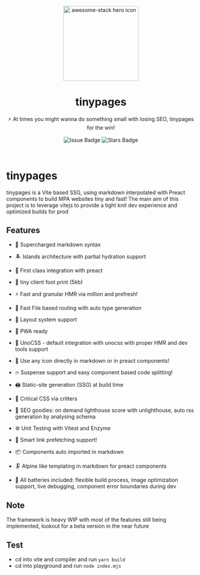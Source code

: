 <p align="center">
<img width="200px" src="https://media.discordapp.net/attachments/905145816539340810/964359408064802846/90309528.png" align="center" alt="awesome-stack hero icon" />
<h1 align="center">tinypages</h1>
<p align="center">⚡ At times you might wanna do something small with losing SEO, tinypages for the win!</p>
  <p align="center">
    <img src="https://img.shields.io/github/issues/Borrus-sudo/tinypages" align="center" alt="Issue Badge" />
    <img src="https://img.shields.io/github/stars/Borrus-sudo/tinypages" align="center" alt="Stars Badge" />
  </p>
</p>

<br/>

# tinypages

tinypages is a Vite based SSG, using markdown interpolated with Preact components to build MPA websites tiny and fast! The main aim of this project is to leverage vitejs to provide a tight knit dev experience and optimized builds for prod


## Features

- 🔌 Supercharged markdown syntax 

- 🏝️  Islands architecture with partial hydration support 

- 🔋  First class integration with preact

- 🎯  tiny client foot print (5kb)

- ⚡️  Fast and granular HMR via million and prefresh!

- 📂  Fast File based routing with auto type generation

- 📑  Layout system support 

- 📲  PWA ready 

- 🎨  UnoCSS - default integration with unocss with proper HMR and dev tools support 

- 🍱  Use any icon directly in markdown or in preact components!

- 🔥  Suspense support and easy component based code splitting!

- 🖨  Static-site generation (SSG) at build time

- 🦔  Critical CSS via critters

- 🦦  SEO goodies: on demand lighthouse score with unlighthouse, auto rss generation by analysing schema 

- ⚙️  Unit Testing with Vitest and Enzyme 

- 🔨  Smart link prefetching support!

- 📦  Components auto imported in markdown 

- 🗜  Alpine like templating in markdown for preact components

- 🦾 All batteries included: flexible build process, image optimization support, live debugging, component error boundaries during dev  

## Note 
The framework is heavy WIP with most of the features still being implemented, lookout for a beta version in the near future

## Test
- cd into vite and compiler and run `yarn build`
- cd into playground and run `node index.mjs`

